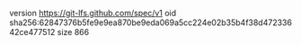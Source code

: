 version https://git-lfs.github.com/spec/v1
oid sha256:62847376b5fe9e9ea870be9eda069a5cc224e02b35b4f38d47233642ce477512
size 866
